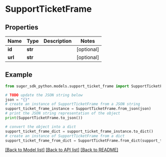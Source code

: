 # SupportTicketFrame


## Properties

Name | Type | Description | Notes
------------ | ------------- | ------------- | -------------
**id** | **str** |  | [optional] 
**url** | **str** |  | [optional] 

## Example

```python
from suger_sdk_python.models.support_ticket_frame import SupportTicketFrame

# TODO update the JSON string below
json = "{}"
# create an instance of SupportTicketFrame from a JSON string
support_ticket_frame_instance = SupportTicketFrame.from_json(json)
# print the JSON string representation of the object
print(SupportTicketFrame.to_json())

# convert the object into a dict
support_ticket_frame_dict = support_ticket_frame_instance.to_dict()
# create an instance of SupportTicketFrame from a dict
support_ticket_frame_from_dict = SupportTicketFrame.from_dict(support_ticket_frame_dict)
```
[[Back to Model list]](../README.md#documentation-for-models) [[Back to API list]](../README.md#documentation-for-api-endpoints) [[Back to README]](../README.md)


